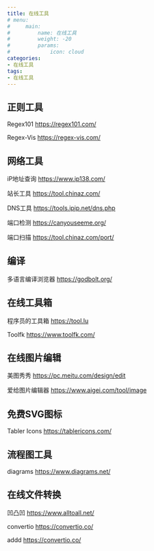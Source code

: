 ```yaml
---
title: 在线工具
# menu:
#     main: 
#         name: 在线工具
#         weight: -20
#         params:
#             icon: cloud
categories:
- 在线工具
tags: 
- 在线工具
---
```


## 正则工具

Regex101 <https://regex101.com/>

Regex-Vis <https://regex-vis.com/>

## 网络工具

iP地址查询 <https://www.ip138.com/>

站长工具 <https://tool.chinaz.com/>

DNS工具 <https://tools.ipip.net/dns.php>

端口检测 <https://canyouseeme.org/>

端口扫描 <https://tool.chinaz.com/port/>

## 编译

多语言编译浏览器 <https://godbolt.org/>

## 在线工具箱
程序员的工具箱 https://tool.lu

Toolfk https://www.toolfk.com/


## 在线图片编辑
美图秀秀 https://pc.meitu.com/design/edit

爱给图片编辑器 https://www.aigei.com/tool/image


## 免费SVG图标
Tabler Icons https://tablericons.com/

## 流程图工具
diagrams https://www.diagrams.net/


## 在线文件转换
凹凸凹 https://www.alltoall.net/

convertio https://convertio.co/

addd https://convertio.co/